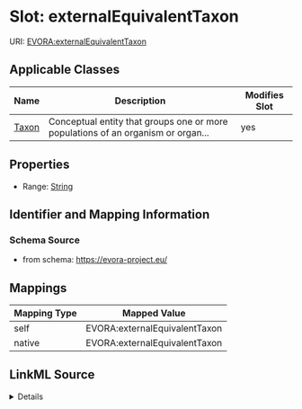 

# Slot: externalEquivalentTaxon



URI: [EVORA:externalEquivalentTaxon](https://evora-project.eu/externalEquivalentTaxon)



<!-- no inheritance hierarchy -->





## Applicable Classes

| Name | Description | Modifies Slot |
| --- | --- | --- |
| [Taxon](Taxon.md) | Conceptual entity that groups one or more populations of an organism or organ... |  yes  |







## Properties

* Range: [String](String.md)





## Identifier and Mapping Information







### Schema Source


* from schema: https://evora-project.eu/




## Mappings

| Mapping Type | Mapped Value |
| ---  | ---  |
| self | EVORA:externalEquivalentTaxon |
| native | EVORA:externalEquivalentTaxon |




## LinkML Source

<details>
```yaml
name: externalEquivalentTaxon
from_schema: https://evora-project.eu/
rank: 1000
alias: externalEquivalentTaxon
domain_of:
- Taxon
range: string

```
</details>